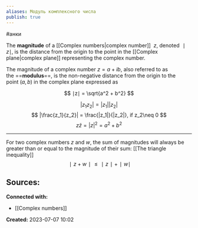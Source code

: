 ```yaml
---
aliases: Модуль комплексного числа
publish: true
---
```

#анки


The **magnitude** of a [[Complex numbers|complex number]]  $z$, denoted $∣z∣$, is the distance from the origin to the point in the  [[Complex plane|complex plane]]  representing the complex number. 

The magnitude of a complex number $z=a+ib$, also referred to as the ==**modulus**==, is the non-negative distance from the origin to the point $(a,b)$ in the complex plane expressed as

$$
∣z∣ = \sqrt{a^2 + b^2}
$$

$$
|z_1 z_2| = |z_1||z_2|
$$
$$
|\frac{z_1}{z_2}| = \frac{|z_1|}{|z_2|}, if z_2\neq 0
$$
$$
z \bar z = |z|^2 = a^2 + b^2
$$

---
For two complex numbers $z$ and $w$, the sum of magnitudes will always be greater than or equal to the magnitude of their sum: [[The triangle inequality]]
$$
∣z + w∣ \leq ∣z∣ + ∣w∣
$$




**Sources:**
- 


**Connected with:**
- [[Complex numbers]]



**Created:** 2023-07-07 10:02